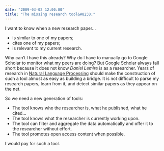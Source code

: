 ```yaml
---
date: "2009-03-02 12:00:00"
title: "The missing research tool&#8230;"
---
```




I want to know when a new research paper&hellip;

- is similar to one of my papers;
- cites one of my papers;
- is relevant to my current research.


Why can&rsquo;t I have this already? Why do I have to manually go to Google Scholar to monitor what my peers are doing? But Google Scholar always fall short because it does not know <em>Daniel Lemire</em> is as a researcher.
Years of research in [Natural Language Processing](https://en.wikipedia.org/wiki/Natural_language_processing) should make the construction of such a tool almost as easy as building a bridge. It is not difficult to parse my research papers, learn from it, and detect similar papers as they appear on the net.

So we need a new generation of tools:

- The tool knows who the researcher is, what he published, what he cited&hellip;
- The tool knows what the researcher is currently working upon.
- The tool can filter and aggregate the data automatically and offer it to the researcher without effort.
- The tool promotes open access content when possible.


I would pay for such a tool.

